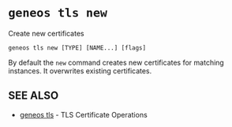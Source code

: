# `geneos tls new`

Create new certificates

```text
geneos tls new [TYPE] [NAME...] [flags]
```

By default the `new` command creates new certificates for matching
instances. It overwrites existing certificates.

## SEE ALSO

* [geneos tls](geneos_tls.md)	 - TLS Certificate Operations
